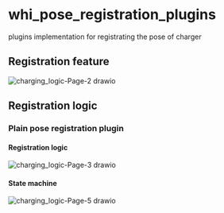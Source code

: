 # whi_pose_registration_plugins
plugins implementation for registrating the pose of charger

## Registration feature
![charging_logic-Page-2 drawio](https://github.com/xinjuezou-whi/whi_pose_registration_plugins/assets/72239958/b98b13f2-412a-4d6a-aee0-44d5a8e70ec0)

## Registration logic
### Plain pose registration plugin
#### Registration logic
![charging_logic-Page-3 drawio](https://github.com/xinjuezou-whi/whi_pose_registration_plugins/assets/72239958/326fb8de-aea3-40ee-995c-22dd553bd544)

#### State machine
![charging_logic-Page-5 drawio](https://github.com/xinjuezou-whi/whi_pose_registration_plugins/assets/72239958/4170e9e0-1e97-4d6a-81fd-3a0cb3a69b89)

